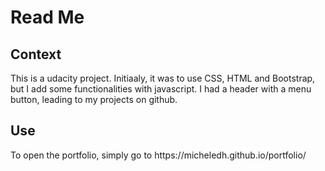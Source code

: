 <h1> Read Me </h1>

<h2> Context </h2>

<p> This is a udacity project. Initiaaly, it was to use CSS, HTML and Bootstrap, but I add some functionalities with javascript.
I had a header with a menu button, leading to my projects on github. </p>

<h2> Use </h2>

<p> To open the portfolio, simply go to https://micheledh.github.io/portfolio/ </p>
